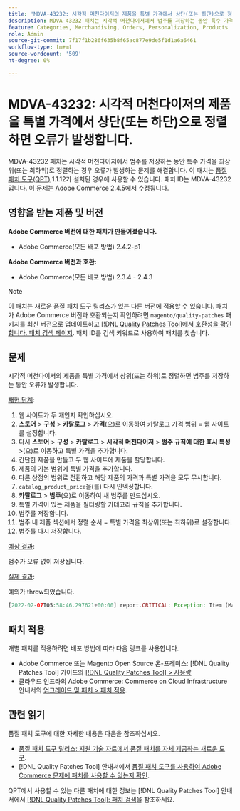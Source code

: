 ```yaml
---
title: 'MDVA-43232: 시각적 머천다이저의 제품을 특별 가격에서 상단(또는 하단)으로 정렬하면 오류가 발생합니다.'
description: MDVA-43232 패치는 시각적 머천다이저에서 범주를 저장하는 동안 특수 가격을 최상위(또는 최하위)로 정렬하는 경우 오류가 발생하는 문제를 해결합니다. 이 패치는 [Quality Patches Tool (QPT)](https://experienceleague.adobe.com/en/docs/commerce-knowledge-base/kb/announcements/commerce-announcements/magento-quality-patches-released-new-tool-to-self-serve-quality-patches) 1.1.12가 설치된 경우 사용할 수 있습니다. 패치 ID는 MDVA-43232입니다. 이 문제는 Adobe Commerce 2.4.5에서 수정됩니다.
feature: Categories, Merchandising, Orders, Personalization, Products
role: Admin
source-git-commit: 7f17f1b286f635b8f65ac877e9de5f1d1a6a6461
workflow-type: tm+mt
source-wordcount: '509'
ht-degree: 0%

---
```


# MDVA-43232: 시각적 머천다이저의 제품을 특별 가격에서 상단(또는 하단)으로 정렬하면 오류가 발생합니다.

MDVA-43232 패치는 시각적 머천다이저에서 범주를 저장하는 동안 특수 가격을 최상위(또는 최하위)로 정렬하는 경우 오류가 발생하는 문제를 해결합니다. 이 패치는 [품질 패치 도구(QPT)](https://experienceleague.adobe.com/en/docs/commerce-knowledge-base/kb/announcements/commerce-announcements/magento-quality-patches-released-new-tool-to-self-serve-quality-patches) 1.1.12가 설치된 경우에 사용할 수 있습니다. 패치 ID는 MDVA-43232입니다. 이 문제는 Adobe Commerce 2.4.5에서 수정됩니다.

## 영향을 받는 제품 및 버전

**Adobe Commerce 버전에 대한 패치가 만들어졌습니다.**

* Adobe Commerce(모든 배포 방법) 2.4.2-p1

**Adobe Commerce 버전과 호환:**

* Adobe Commerce(모든 배포 방법) 2.3.4 - 2.4.3

>[!NOTE]
>
>이 패치는 새로운 품질 패치 도구 릴리스가 있는 다른 버전에 적용할 수 있습니다. 패치가 Adobe Commerce 버전과 호환되는지 확인하려면 `magento/quality-patches` 패키지를 최신 버전으로 업데이트하고 [[!DNL Quality Patches Tool]에서 호환성을 확인합니다. 패치 검색 페이지](https://experienceleague.adobe.com/en/docs/commerce-knowledge-base/kb/announcements/commerce-announcements/magento-quality-patches-released-new-tool-to-self-serve-quality-patches). 패치 ID를 검색 키워드로 사용하여 패치를 찾습니다.

## 문제

시각적 머천다이저의 제품을 특별 가격에서 상위(또는 하위)로 정렬하면 범주를 저장하는 동안 오류가 발생합니다.

<u>재현 단계</u>:

1. 웹 사이트가 두 개인지 확인하십시오.
1. **스토어** > **구성** > **카탈로그** > **가격**(으)로 이동하여 카탈로그 가격 범위 = 웹 사이트를 설정합니다.
1. 다시 **스토어** > **구성** > **카탈로그** > **시각적 머천다이저** > **범주 규칙에 대한 표시 특성** >(으)로 이동하고 특별 가격을 추가합니다.
1. 간단한 제품을 만들고 두 웹 사이트에 제품을 할당합니다.
1. 제품의 기본 범위에 특별 가격을 추가합니다.
1. 다른 상점의 범위로 전환하고 해당 제품의 가격과 특별 가격을 모두 무시합니다.
1. `catalog_product_price`을(를) 다시 인덱싱합니다.
1. **카탈로그** > **범주**(으)로 이동하여 새 범주를 만드십시오.
1. 특별 가격이 있는 제품을 필터링할 카테고리 규칙을 추가합니다.
1. 범주를 저장합니다.
1. 범주 내 제품 섹션에서 정렬 순서 = 특별 가격을 최상위(또는 최하위)로 설정합니다.
1. 범주를 다시 저장합니다.

<u>예상 결과</u>:

범주가 오류 없이 저장됩니다.

<u>실제 결과</u>:

예외가 throw되었습니다.

```php
[2022-02-07T05:58:46.297621+00:00] report.CRITICAL: Exception: Item (Magento\Catalog\Model\Product\Interceptor) with the same ID "1" already exists. in /lib/internal/Magento/Framework/Data/Collection.php:407
```

## 패치 적용

개별 패치를 적용하려면 배포 방법에 따라 다음 링크를 사용합니다.

* Adobe Commerce 또는 Magento Open Source 온-프레미스: [!DNL Quality Patches Tool] 가이드의 [[!DNL Quality Patches Tool] > 사용량](/help/tools/quality-patches-tool/usage.md)
* 클라우드 인프라의 Adobe Commerce: Commerce on Cloud Infrastructure 안내서의 [업그레이드 및 패치 > 패치 적용](https://experienceleague.adobe.com/docs/commerce-cloud-service/user-guide/develop/upgrade/apply-patches.html).

## 관련 읽기

품질 패치 도구에 대한 자세한 내용은 다음을 참조하십시오.

* [품질 패치 도구 릴리스: 지원 기술 자료에서 품질 패치를 자체 제공하는 새로운 도구](https://experienceleague.adobe.com/en/docs/commerce-knowledge-base/kb/announcements/commerce-announcements/magento-quality-patches-released-new-tool-to-self-serve-quality-patches).
* [!DNL Quality Patches Tool] 안내서에서 [품질 패치 도구를 사용하여 Adobe Commerce 문제에 패치를 사용할 수 있는지 확인](/help/tools/quality-patches-tool/patches-available-in-qpt/check-patch-for-magento-issue-with-magento-quality-patches.md).

QPT에서 사용할 수 있는 다른 패치에 대한 정보는 [!DNL Quality Patches Tool] 안내서에서 [[!DNL Quality Patches Tool]: 패치 검색](https://experienceleague.adobe.com/tools/commerce-quality-patches/index.html)을 참조하세요.
